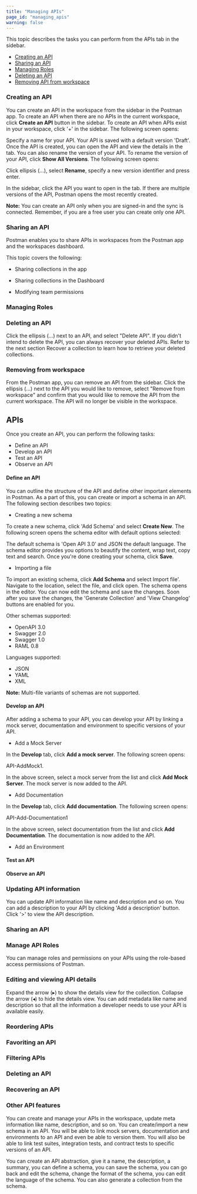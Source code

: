 ```yaml
---
title: "Managing APIs"
page_id: "managing_apis"
warning: false
---
```



This topic describes the tasks you can perform from the APIs tab in the sidebar.

* [Creating an API](#creating-an-api)
* [Sharing an API](#sharing-an-api)
* [Managing Roles](#managing-roles)
* [Deleting an API](#deleting-an-api)
* [Removing API from workspace](removing-api-from-workspace)


### Creating an API

You can create an API in the workspace from the sidebar in the Postman app. To create an API when there are no APIs in the current workspace, click **Create an API** button in the sidebar. To create an API when APIs exist in your workspace, click '+' in the sidebar. The following screen opens:


Specify a name for your API. Your API is saved with a default version 'Draft'. Once the API is created, you can open the API and view the details in the tab. You can also rename the version of your API. To rename the version of your API, click **Show All Versions**. The following screen opens:


Click ellipsis (...), select **Rename**, specify a new version identifier and press enter. 

In the sidebar, click the API you want to open in the tab. If there are multiple versions of the API, Postman opens the most recently created. 

**Note:** You can create an API only when you are signed-in and the sync is connected. Remember, if you are a free user you can create only one API. 





### Sharing an API

Postman enables you to share APIs in workspaces from the Postman app and the workspaces dashboard. 

This topic covers the following:

* Sharing collections in the app

* Sharing collections in the Dashboard

* Modifying team permissions

### Managing Roles






### Deleting an API

Click the ellipsis (...) next to an API, and select "Delete API". If you didn't intend to delete the API, you can always recover your deleted APIs. Refer to the next section Recover a collection to learn how to retrieve your deleted collections.

### Removing from workspace

From the Postman app, you can remove an API from the sidebar. Click the ellipsis (...) next to the API you would like to remove, select "Remove from workspace" and confirm that you would like to remove the API from the current workspace. The API will no longer be visible in the workspace.

## APIs



Once you create an API, you can perform the following tasks:

* Define an API
* Develop an API
* Test an API
* Observe an API

#### Define an API

You can outline the structure of the API and define other important elements in Postman. As a part of this, you can create or import a schema in an API. The following section describes two topics:

* Creating a new schema

To create a new schema, click 'Add Schema' and select **Create New**. The following screen opens the schema editor with default options selected:


The default schema is 'Open API 3.0' and JSON the default language. The schema editor provides you options to beautify the content, wrap text, copy text and search. Once you're done creating your schema, click **Save**.


* Importing a file

To import an existing schema, click **Add Schema** and select Import file'. Navigate to the location, select the file, and click open. The schema opens in the editor. You can now edit the schema and save the changes. Soon after you save the changes, the 'Generate Collection' and 'View Changelog' buttons are enabled for you.

Other schemas supported:

* OpenAPI 3.0
* Swagger 2.0
* Swagger 1.0
* RAML 0.8

Languages supported:

* JSON
* YAML
* XML

**Note:** Multi-file variants of schemas are not supported. 


#### Develop an API

After adding a schema to your API, you can develop your API by linking a mock server, documentation and environment to specific versions of your API. 

* Add a Mock Server

In the **Develop** tab, click **Add a mock server**. The following screen opens:

API-AddMock1.

In the above screen, select a mock server from the list and click **Add Mock Server**. The mock server is now added to the API. 



* Add Documentation

In the **Develop** tab, click **Add documentation**. The following screen opens:

API-Add-Documentation1

In the above screen, select documentation from the list and click **Add Documentation**. The documentation is now added to the API. 


* Add an Environment



#### Test an API




#### Observe an API



### Updating API information

You can update API information like name and description and so on. You can add a description to your API by clicking 'Add a description' button. Click '>' to view the API description. 

### Sharing an API




### Manage API Roles 

You can manage roles and permissions on your APIs using the role-based access permissions of Postman. 








### Editing and viewing API details

Expand the arrow (&#9656;) to show the details view for the collection. Collapse the arrow (&#9666;) to hide the details view. You can add metadata like name and description so that all the information a developer needs to use your API is available easily. 






### Reordering APIs

### Favoriting an API

### Filtering APIs

### Deleting an API

### Recovering an API



### Other API features




You can create and manage your APIs in the workspace, update meta information like name, description, and so on. You can create/import a new schema in an API. You will be able to link mock servers, documentation and environments to an API and even be able to version them. You will also be able to link test suites, integration tests, and contract tests to specific versions of an API.

You can create an API abstraction, give it a name, the description, a summary, you can define a schema, you can save the schema, you can go back and edit the schema, change the format of the schema, you can edit the language of the schema. You can also generate a collection from the schema.



